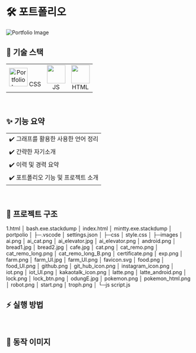 <div align="left">
    <h1>🛠 포트폴리오</h1>
    <img src="https://github.com/user-attachments/assets/b6ae4188-8a4d-4572-868c-63af7a165176" alt="Portfolio Image">
    <br>
    <!-- 기술 스택 -->
    <h2>🚀 기술 스택</h2>
    <table>
        <tr>
            <td align="center"><img src="https://github.com/user-attachments/assets/0d199af1-5d98-47e6-a9d8-e6376916354f" alt="Portfolio Image" width="50"> CSS </td>
            <td align="center"><img src="https://github.com/user-attachments/assets/5364f0c9-a56e-4519-bfeb-0c7c2377ef2f" width="50"><br> JS </td>
            <td align="center"><img src="https://github.com/user-attachments/assets/4588e812-b1c1-4645-beb2-286aa57e3c41" width="50"><br> HTML </td>
        </tr>
    </table>
    <br>
</div>

<div align="left">
    <!-- 기능 요약 -->
    <h2>✨ 기능 요약</h2>
    <table>
        <tr>
            <td>✔️ 그래프를 활용한 사용한 언어 정리</td>
        </tr>
        <tr>
            <td>✔️ 간략한 자기소개</td>
        </tr>
        <tr>
            <td>✔️ 이력 및 경력 요약</td>
        </tr>
        <tr>
            <td>✔️ 포트폴리오 기능 및 프로젝트 소개</td>
        </tr>
    </table>
    <br>
</div>

<h2>📁 프로젝트 구조</h2>
  1.html
│  bash.exe.stackdump
│  index.html
│  mintty.exe.stackdump
│  portpolio
│
├─.vscode
│      settings.json
│
├─css
│      style.css
│
├─images
│      ai.png
│      ai_cat.png
│      ai_elevator.jpg
│      ai_elevator.png
│      android.png
│      bread1.jpg
│      bread2.jpg
│      cafe.jpg
│      cat.png
│      cat_remo.png
│      cat_remo_long.png
│      cat_remo_long_B.png
│      certificate.png
│      exp.png
│      farm.png
│      farm_UI.jpg
│      farm_UI.png
│      favicon.svg
│      food.png
│      food_UI.png
│      github.png
│      git_hub_icon.png
│      instagram_icon.png
│      iot.png
│      iot_UI.png
│      kakaotalk_icon.png
│      latte.png
│      latte_android.png
│      lock.png
│      lock_btn.png
│      odungE.jpg
│      pokemon.png
│      pokemon_html.png
│      robot.png
│      start.png
│      troph.png
│
└─js
        script.js

<br>

<!-- 실행 방법 -->
<h2>⚡ 실행 방법</h2>
<!-- 실행 방법 내용은 이미지로 대체 예정 -->

<br>

<!-- 동작 이미지 -->
<h2>📸 동작 이미지</h2>
<!-- 동작 이미지 내용은 이미지로 대체 예정 -->

